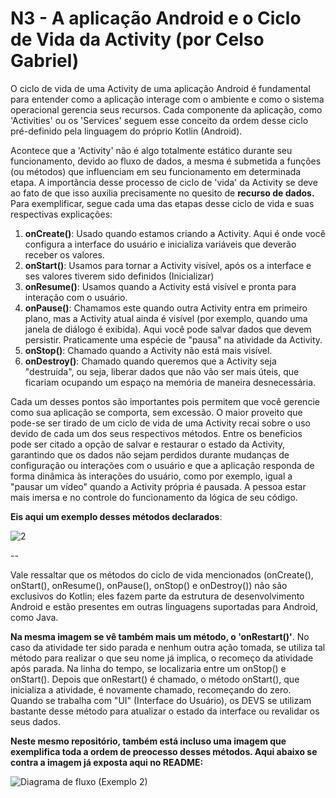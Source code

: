 # N3 - A aplicação Android e o Ciclo de Vida da Activity (por Celso Gabriel)

O ciclo de vida de uma Activity de uma aplicação Android é fundamental para entender como a aplicação interage com o ambiente e como o sistema operacional gerencia seus recursos. Cada componente da aplicação, como 'Activities' ou os 'Services' seguem esse conceito da ordem desse ciclo pré-definido pela linguagem do próprio Kotlin (Android).

Acontece que a 'Activity' não é algo totalmente estático durante seu funcionamento, devido ao fluxo de dados, a mesma é submetida a funções (ou métodos) que influenciam em seu funcionamento em determinada etapa. A importãncia desse processo de ciclo de 'vida' da Activity se deve ao fato de que isso auxilia precisamente no quesito de **recurso de dados.** Para exemplificar, segue cada uma das etapas desse ciclo de vida e suas respectivas explicações:

1. **onCreate()**: Usado quando estamos criando a Activity. Aqui é onde você configura a interface do usuário e inicializa variáveis que deverão receber os valores.
2. **onStart()**: Usamos para tornar a Activity visível, após os a interface e ses valores tiverem sido definidos (Inicializar)
3. **onResume()**: Usamos quando a Activity está visível e pronta para interação com o usuário.
4. **onPause()**: Chamamos este quando outra Activity entra em primeiro plano, mas a Activity atual ainda é visível (por exemplo, quando uma janela de diálogo é exibida). Aqui você pode salvar dados que devem persistir. Praticamente uma espécie de "pausa" na atividade da Activity.
5. **onStop()**: Chamado quando a Activity não está mais visível.
6. **onDestroy()**: Chamado quando queremos que a Activity seja "destruída", ou seja, liberar dados que não vão ser mais úteis, que ficariam ocupando um espaço na memória de maneira desnecessária.

Cada um desses pontos são importantes pois permitem que você gerencie como sua aplicação se comporta, sem excessão. O maior proveito que pode-se ser tirado de um ciclo de vida de uma Activity recai sobre o uso devido de cada um dos seus respectivos métodos. Entre os beneficios pode ser citado a opção de salvar e restaurar o estado da Activity, garantindo que os dados não sejam perdidos durante mudanças de configuração ou interações com o usuário e que a aplicação responda de forma dinâmica às interações do usuário, como por exemplo, igual a "pausar um vídeo" quando a Activity própria é pausada. A pessoa estar mais imersa e no controle do funcionamento da lógica de seu código.

**Eis aqui um exemplo desses métodos declarados**:

![2](https://github.com/celsogabriel139/N3/assets/161472637/9087d4ae-69ad-4bbd-a7ff-52cb10fefed7)


--

Vale ressaltar que os métodos do ciclo de vida mencionados (onCreate(), onStart(), onResume(), onPause(), onStop() e onDestroy()) não são exclusivos do Kotlin; eles fazem parte da estrutura de desenvolvimento Android e estão presentes em outras linguagens suportadas para Android, como Java.

**Na mesma imagem se vê também mais um método, o 'onRestart()'**. No caso da atividade ter sido parada e nenhum outra ação tomada, se utiliza tal método para realizar o que seu nome já implica, o recomeço da atividade após parada. Na linha do tempo, se localizaria entre um onStop() e onStart(). Depois que onRestart() é chamado, o método onStart(), que inicializa a atividade, é novamente chamado, recomeçando do zero. Quando se trabalha com "UI" (Interface do Usuário), os DEVS se utilizam bastante desse método para atualizar o estado da interface ou revalidar os seus dados.

**Neste mesmo repositório, também está incluso uma imagem que exemplifica toda a ordem de preocesso desses métodos. Aqui abaixo se contra a imagem já exposta aqui no README:**

![Diagrama de fluxo (Exemplo 2)](https://github.com/celsogabriel139/N3/assets/161472637/e849d2c4-06ef-4a83-b846-6173d5bdaf00)


